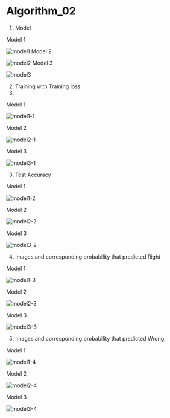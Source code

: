 # Algorithm_02
1. Model

Model 1

![model1](https://user-images.githubusercontent.com/85548480/121803082-c51caf80-cc7a-11eb-83e9-9bb506c331ad.png)
Model 2

![model2](https://user-images.githubusercontent.com/85548480/121803239-8e936480-cc7b-11eb-82f2-4051aae79fc0.png)
Model 3

![model3](https://user-images.githubusercontent.com/85548480/121803409-6821f900-cc7c-11eb-9471-0b91e90c8fd0.png)

2. Training with Training loss
3. 
Model 1

![model1-1](https://user-images.githubusercontent.com/85548480/121803084-c77f0980-cc7a-11eb-9172-a4605a7c612b.png)

Model 2

![model2-1](https://user-images.githubusercontent.com/85548480/121803240-93581880-cc7b-11eb-9dfa-301380b6c3f2.png)

Model 3

![model3-1](https://user-images.githubusercontent.com/85548480/121803413-6c4e1680-cc7c-11eb-87b4-0395cbe6a26f.png)

3. Test Accuracy

Model 1

![model1-2](https://user-images.githubusercontent.com/85548480/121803086-c8b03680-cc7a-11eb-895f-d64ae34f0106.png)

Model 2

![model2-2](https://user-images.githubusercontent.com/85548480/121803241-93f0af00-cc7b-11eb-9f28-5e6ed12d2135.png)

Model 3

![model3-2](https://user-images.githubusercontent.com/85548480/121803414-6ce6ad00-cc7c-11eb-84b1-9c488cfe98f9.png)

4. Images and corresponding probability that predicted Right

Model 1

![model1-3](https://user-images.githubusercontent.com/85548480/121803089-ca79fa00-cc7a-11eb-9057-e2b9f9a07a27.png)

Model 2

![model2-3](https://user-images.githubusercontent.com/85548480/121803243-9521dc00-cc7b-11eb-9787-ef0a6a11f7d7.png)

Model 3

![model3-3](https://user-images.githubusercontent.com/85548480/121803416-6ce6ad00-cc7c-11eb-90e9-0d4ffb7123de.png)

5. Images and corresponding probability that predicted Wrong

Model 1

![model1-4](https://user-images.githubusercontent.com/85548480/121803090-cbab2700-cc7a-11eb-924e-28586c3e2430.png)

Model 2

![model2-4](https://user-images.githubusercontent.com/85548480/121803283-b5519b00-cc7b-11eb-86cb-12565bbc7675.png)

Model 3

![model3-4](https://user-images.githubusercontent.com/85548480/121803436-812aaa00-cc7c-11eb-86b5-0653c63b997d.png)
